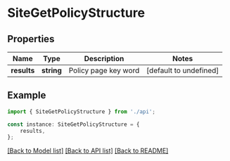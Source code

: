 # SiteGetPolicyStructure


## Properties

Name | Type | Description | Notes
------------ | ------------- | ------------- | -------------
**results** | **string** | Policy page key word | [default to undefined]

## Example

```typescript
import { SiteGetPolicyStructure } from './api';

const instance: SiteGetPolicyStructure = {
    results,
};
```

[[Back to Model list]](../README.md#documentation-for-models) [[Back to API list]](../README.md#documentation-for-api-endpoints) [[Back to README]](../README.md)
